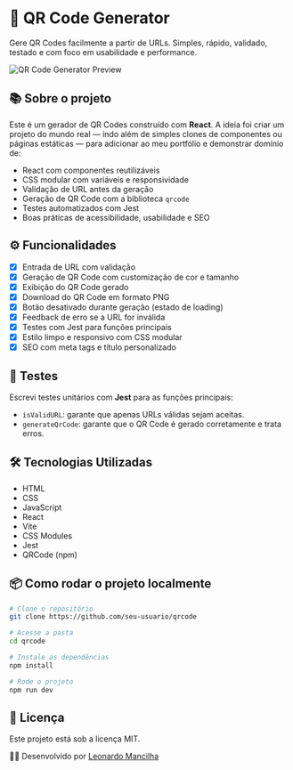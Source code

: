 # 🚀 QR Code Generator

Gere QR Codes facilmente a partir de URLs. Simples, rápido, validado, testado e com foco em usabilidade e performance.

![QR Code Generator Preview](https://github.com/user-attachments/assets/8b5a3f1b-55b5-4f35-b446-0fd2f9b0f214)

## 📚 Sobre o projeto

Este é um gerador de QR Codes construído com **React**. A ideia foi criar um projeto do mundo real — indo além de simples clones de componentes ou páginas estáticas — para adicionar ao meu portfólio e demonstrar domínio de:

- React com componentes reutilizáveis
- CSS modular com variáveis e responsividade
- Validação de URL antes da geração
- Geração de QR Code com a biblioteca `qrcode`
- Testes automatizados com Jest
- Boas práticas de acessibilidade, usabilidade e SEO

## ⚙️ Funcionalidades

- [x] Entrada de URL com validação
- [x] Geração de QR Code com customização de cor e tamanho
- [x] Exibição do QR Code gerado
- [x] Download do QR Code em formato PNG
- [x] Botão desativado durante geração (estado de loading)
- [x] Feedback de erro se a URL for inválida
- [x] Testes com Jest para funções principais
- [x] Estilo limpo e responsivo com CSS modular
- [x] SEO com meta tags e título personalizado

## 🧪 Testes

Escrevi testes unitários com **Jest** para as funções principais:

- `isValidURL`: garante que apenas URLs válidas sejam aceitas.
- `generateQrCode`: garante que o QR Code é gerado corretamente e trata erros.

## 🛠️ Tecnologias Utilizadas

- HTML
- CSS
- JavaScript
- React
- Vite
- CSS Modules
- Jest
- QRCode (npm)

## 📦 Como rodar o projeto localmente

```bash
# Clone o repositório
git clone https://github.com/seu-usuario/qrcode

# Acesse a pasta
cd qrcode

# Instale as dependências
npm install

# Rode o projeto
npm run dev
```

## 📄 Licença

Este projeto está sob a licença MIT.

👩‍💻 Desenvolvido por [Leonardo Mancilha](https://www.linkedin.com/in/leonardomancilha/)
